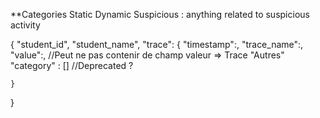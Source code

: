 **Categories
Static
Dynamic
Suspicious : anything related to suspicious activity


{
    "student_id",
    "student_name",
    "trace": {
        "timestamp":,
        "trace_name":,
        "value":,  //Peut ne pas contenir de champ valeur => Trace "Autres"
        "category" : [] //Deprecated ?
        
    }
}
